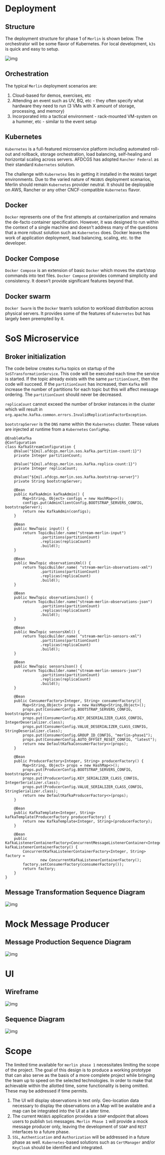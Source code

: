 

# Deployment


## Structure

The deployment structure for phase 1 of `Merlin` is shown below. The orchestrator
will be some flavor of Kubernetes. For local development, `k3s` is quick and easy
to setup.

![img](./diagrams/merlin_phase_1_deployment_diagram.png)


## Orchestration

The typical `Merlin` deployment scenarios are:

1.  Cloud-based for demos, exercises, etc
2.  Attending an event such as UV, BQ, etc - they often specify what hardware
    they need to run (3 VMs with X amount of storage, processing, and memory)
3.  Incorporated into a tactical environment - rack-mounted VM-system on a
    hummer, etc - similar to the event setup


## Kubernetes

`Kubernetes` is a full-featured microservice platform including automated roll-out
and rollback, storage orchestration, load balancing, self-healing and horizontal
scaling across servers. AFDCGS has adopted `Rancher Federal` as their standard
`Kubernetes` solution.

The challenge with `Kubernetes` lies in getting it installed in the `MASBUS` target
environments. Due to the varied nature of `MASBUS` deployment scenarios, Merlin
should remain `Kubernetes` provider neutral. It should be deployable on AWS,
Rancher or any other CNCF-compatible `Kubernetes` flavor.


## Docker

`Docker` represents one of the first attempts at containerization and remains the
de-facto container specification. However, it was designed to run within the
context of a single machine and doesn&rsquo;t address many of the questions that a
more robust solution such as `Kubernetes` does. Docker leaves the work of
application deployment, load balancing, scaling, etc. to the developer.


## Docker Compose

`Docker Compose` is an extension of basic `Docker` which moves the start/stop
commands into text files. `Docker Compose` provides command simplicity and
consistency. It doesn&rsquo;t provide significant features beyond that.


## Docker swarm

`Docker Swarm` is the `Docker` team&rsquo;s solution to workload distribution across
physical servers. It provides some of the features of `Kubernetes` but has largely
been preempted by it.


# SoS Microservice


## Broker initialization

The code below creates `Kafka` topics on startup of the `SoSTransformationService`.
This code will be executed each time the service is started. If the topic
already exists with the same `partitionCount`, then the code will succeed. If the
`partitionCount` has increased, then `Kafka` will increase the number of partitions
for each topic but this will affect message ordering. The `partitionCount` should
never be decreased.

`replicaCount` cannot exceed the number of broker instances in the cluster which
will result in `org.apache.kafka.common.errors.InvalidReplicationFactorException`.

`bootstrapServer` is the `DNS` name within the `Kubernetes` cluster. These values are
injected at runtime from a `Kubernetes` `ConfigMap`.

    @EnableKafka
    @Configuration
    class KafkaStreamConfiguration {
        @Value("${mil.afdcgs.merlin.sos.kafka.partition-count:1}")
        private Integer partitionCount;
    
        @Value("${mil.afdcgs.merlin.sos.kafka.replica-count:1}")
        private Integer replicaCount;
    
        @Value("${mil.afdcgs.merlin.sos.kafka.bootstrap-server}")
        private String bootstrapServer;
    
        @Bean
        public KafkaAdmin kafkaAdmin() {
            Map<String, Object> configs = new HashMap<>();
            configs.put(AdminClientConfig.BOOTSTRAP_SERVERS_CONFIG, bootstrapServer);
            return new KafkaAdmin(configs);
        }
    
        @Bean
        public NewTopic input() {
            return TopicBuilder.name("stream-merlin-input")
                    .partitions(partitionCount)
                    .replicas(replicaCount)
                    .build();
        }
    
        @Bean
        public NewTopic observationsXml() {
            return TopicBuilder.name( "stream-merlin-observations-xml")
                    .partitions(partitionCount)
                    .replicas(replicaCount)
                    .build();
        }
    
        @Bean
        public NewTopic observationsJson() {
            return TopicBuilder.name("stream-merlin-observations-json")
                    .partitions(partitionCount)
                    .replicas(replicaCount)
                    .build();
        }
    
        @Bean
        public NewTopic sensorsXml() {
            return TopicBuilder.name( "stream-merlin-sensors-xml")
                    .partitions(partitionCount)
                    .replicas(replicaCount)
                    .build();
        }
    
        @Bean
        public NewTopic sensorsJson() {
            return TopicBuilder.name("stream-merlin-sensors-json")
                    .partitions(partitionCount)
                    .replicas(replicaCount)
                    .build();
        }
    
        @Bean
        public ConsumerFactory<Integer, String> consumerFactory(){
            Map<String,Object> props = new HashMap<String,Object>();
            props.put(ConsumerConfig.BOOTSTRAP_SERVERS_CONFIG, bootstrapServer);
            props.put(ConsumerConfig.KEY_DESERIALIZER_CLASS_CONFIG, IntegerDeserializer.class);
            props.put(ConsumerConfig.VALUE_DESERIALIZER_CLASS_CONFIG, StringDeserializer.class);
            props.put(ConsumerConfig.GROUP_ID_CONFIG, "merlin-phase1");
            props.put(ConsumerConfig.AUTO_OFFSET_RESET_CONFIG, "latest");
            return new DefaultKafkaConsumerFactory<>(props);
        }
    
        @Bean
        public ProducerFactory<Integer, String> producerFactory() {
            Map<String, Object> props = new HashMap<>();
            props.put(ProducerConfig.BOOTSTRAP_SERVERS_CONFIG, bootstrapServer);
            props.put(ProducerConfig.KEY_SERIALIZER_CLASS_CONFIG, IntegerSerializer.class);
            props.put(ProducerConfig.VALUE_SERIALIZER_CLASS_CONFIG, StringSerializer.class);
            return new DefaultKafkaProducerFactory<>(props);
        }
    
        @Bean
        public KafkaTemplate<Integer, String> kafkaTemplate(ProducerFactory producerFactory) {
            return new KafkaTemplate<Integer, String>(producerFactory);
        }
    
        @Bean
        public KafkaListenerContainerFactory<ConcurrentMessageListenerContainer<Integer,String>> kafkaListenerContainerFactory() {
            ConcurrentKafkaListenerContainerFactory<Integer, String> factory =
                    new ConcurrentKafkaListenerContainerFactory();
            factory.setConsumerFactory(consumerFactory());
            return factory;
        }
    }


## Message Transformation Sequence Diagram

![img](./diagrams/merlin_phase_1_message_transformation_sequence_diagram.png)


# Mock Message Producer


## Message Production Sequence Diagram

![img](./diagrams/merlin_phase_1_message_production_sequence_diagram.png)


# UI


## Wireframe

![img](./diagrams/merlin_phase_1_ui_wireframe.png)


## Sequence Diagram

![img](./diagrams/merlin_phase_1_ui_sequence_diagram.png)


# Scope

The limited time available for `merlin phase 1` necessitates limiting the scope of
the project. The goal of this design is to produce a working prototype that can
also serve as the basis of a more complete project while bringing the team up to
speed on the selected technologies. In order to make that achievable within the
allotted time, some functionality is being omitted. These may be addressed if
time permits.

1.  The UI will display observations in text only. Geo-location data necessary to
    display the observations on a Map will be available and a map can be
    integrated into the UI at a later time.
2.  The current `MASBUS` application provides a `SOAP` endpoint that allows users to
    publish `SoS` messages. `Merlin Phase 1` will provide a mock message producer
    only, leaving the development of `SOAP` and `REST` interfaces to a future phase.
3.  `SSL`, `Authentication` and `Authorization` will be addressed in a future phase as
    well. `Kubernetes`-based solutions such as `CertManager` and/or `KeyCloak` should
    be identified and integrated.

